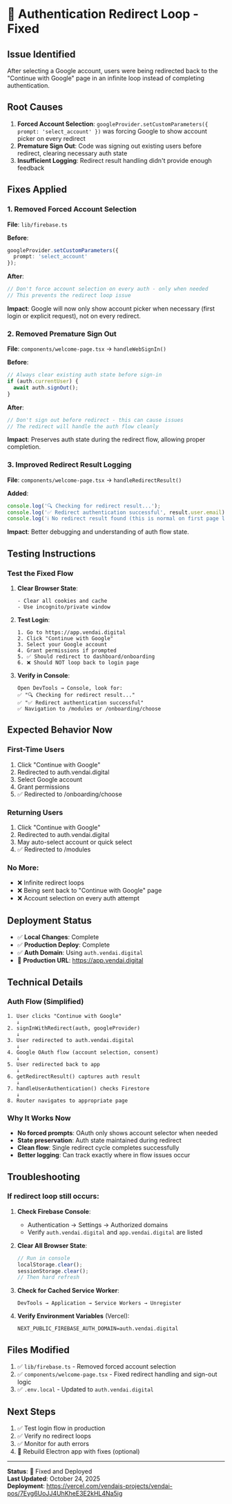 # 🔧 Authentication Redirect Loop - Fixed

## Issue Identified

After selecting a Google account, users were being redirected back to the "Continue with Google" page in an infinite loop instead of completing authentication.

## Root Causes

1. **Forced Account Selection**: `googleProvider.setCustomParameters({ prompt: 'select_account' })` was forcing Google to show account picker on every redirect
2. **Premature Sign Out**: Code was signing out existing users before redirect, clearing necessary auth state
3. **Insufficient Logging**: Redirect result handling didn't provide enough feedback

## Fixes Applied

### 1. Removed Forced Account Selection

**File**: `lib/firebase.ts`

**Before**:
```typescript
googleProvider.setCustomParameters({
  prompt: 'select_account'
});
```

**After**:
```typescript
// Don't force account selection on every auth - only when needed
// This prevents the redirect loop issue
```

**Impact**: Google will now only show account picker when necessary (first login or explicit request), not on every redirect.

### 2. Removed Premature Sign Out

**File**: `components/welcome-page.tsx` → `handleWebSignIn()`

**Before**:
```typescript
// Always clear existing auth state before sign-in
if (auth.currentUser) {
  await auth.signOut();
}
```

**After**:
```typescript
// Don't sign out before redirect - this can cause issues
// The redirect will handle the auth flow cleanly
```

**Impact**: Preserves auth state during the redirect flow, allowing proper completion.

### 3. Improved Redirect Result Logging

**File**: `components/welcome-page.tsx` → `handleRedirectResult()`

**Added**:
```typescript
console.log('🔍 Checking for redirect result...');
console.log('✅ Redirect authentication successful', result.user.email);
console.log('ℹ️ No redirect result found (this is normal on first page load)');
```

**Impact**: Better debugging and understanding of auth flow state.

## Testing Instructions

### Test the Fixed Flow

1. **Clear Browser State**:
   ```
   - Clear all cookies and cache
   - Use incognito/private window
   ```

2. **Test Login**:
   ```
   1. Go to https://app.vendai.digital
   2. Click "Continue with Google"
   3. Select your Google account
   4. Grant permissions if prompted
   5. ✅ Should redirect to dashboard/onboarding
   6. ❌ Should NOT loop back to login page
   ```

3. **Verify in Console**:
   ```
   Open DevTools → Console, look for:
   ✅ "🔍 Checking for redirect result..."
   ✅ "✅ Redirect authentication successful"
   ✅ Navigation to /modules or /onboarding/choose
   ```

## Expected Behavior Now

### First-Time Users
1. Click "Continue with Google"
2. Redirected to auth.vendai.digital
3. Select Google account
4. Grant permissions
5. ✅ Redirected to /onboarding/choose

### Returning Users
1. Click "Continue with Google"  
2. Redirected to auth.vendai.digital
3. May auto-select account or quick select
4. ✅ Redirected to /modules

### No More:
- ❌ Infinite redirect loops
- ❌ Being sent back to "Continue with Google" page
- ❌ Account selection on every auth attempt

## Deployment Status

- ✅ **Local Changes**: Complete
- ✅ **Production Deploy**: Complete
- ✅ **Auth Domain**: Using `auth.vendai.digital`
- 🔗 **Production URL**: https://app.vendai.digital

## Technical Details

### Auth Flow (Simplified)

```
1. User clicks "Continue with Google"
   ↓
2. signInWithRedirect(auth, googleProvider)
   ↓
3. User redirected to auth.vendai.digital
   ↓
4. Google OAuth flow (account selection, consent)
   ↓
5. User redirected back to app
   ↓
6. getRedirectResult() captures auth result
   ↓
7. handleUserAuthentication() checks Firestore
   ↓
8. Router navigates to appropriate page
```

### Why It Works Now

- **No forced prompts**: OAuth only shows account selector when needed
- **State preservation**: Auth state maintained during redirect
- **Clean flow**: Single redirect cycle completes successfully
- **Better logging**: Can track exactly where in flow issues occur

## Troubleshooting

### If redirect loop still occurs:

1. **Check Firebase Console**:
   - Authentication → Settings → Authorized domains
   - Verify `auth.vendai.digital` and `app.vendai.digital` are listed

2. **Clear All Browser State**:
   ```javascript
   // Run in console
   localStorage.clear();
   sessionStorage.clear();
   // Then hard refresh
   ```

3. **Check for Cached Service Worker**:
   ```
   DevTools → Application → Service Workers → Unregister
   ```

4. **Verify Environment Variables** (Vercel):
   ```
   NEXT_PUBLIC_FIREBASE_AUTH_DOMAIN=auth.vendai.digital
   ```

## Files Modified

1. ✅ `lib/firebase.ts` - Removed forced account selection
2. ✅ `components/welcome-page.tsx` - Fixed redirect handling and sign-out logic
3. ✅ `.env.local` - Updated to `auth.vendai.digital`

## Next Steps

1. ✅ Test login flow in production
2. ✅ Verify no redirect loops
3. ✅ Monitor for auth errors
4. 🔄 Rebuild Electron app with fixes (optional)

---

**Status**: 🚀 Fixed and Deployed  
**Last Updated**: October 24, 2025  
**Deployment**: https://vercel.com/vendais-projects/vendai-pos/7Eyg6UoJJ4UhKheE3E2kHL4Na5ig
